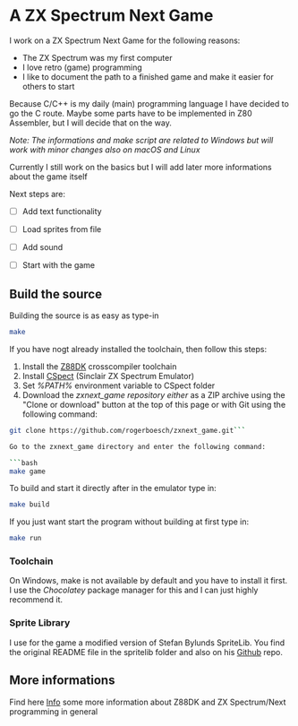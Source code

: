 # A ZX Spectrum Next Game

I work on a ZX Spectrum Next Game for the following reasons:

- The ZX Spectrum was my first computer
- I love retro (game) programming
- I like to document the path to a finished game and make it easier for others to start

Because C/C++ is my daily (main) programming language I have decided to go the C route.
Maybe some parts have to be implemented in Z80 Assembler, but I will decide that on the way.

*Note: The informations and make script are related to Windows but will work with minor changes also on macOS and Linux*

Currently I still work on the basics but I will add later more informations about the game itself

Next steps are:

- [ ] Add text functionality
- [ ] Load sprites from file
- [ ] Add sound
- [ ] Start with the game


## Build the source

Building the source is as easy as type-in

```bash
make
```

If you have nogt already installed the toolchain, then follow this steps:

1. Install the [Z88DK](https://github.com/z88dk/z88dk) crosscompiler toolchain
2. Install [CSpect](https://emutopia.com/index.php/emulators/item/364-sinclair-zx-spectrum/1895-cspect) (Sinclair ZX Spectrum Emulator)
2. Set *%PATH%* environment variable to CSpect folder
3. Download the *zxnext_game repository either* as a ZIP archive using the "Clone or download" button at the top of this page or with Git using the following command:

```bash
git clone https://github.com/rogerboesch/zxnext_game.git```

Go to the zxnext_game directory and enter the following command:

```bash
make game
```

To build and start it directly after in the emulator type in:

```bash
make build
```

If you just want start the program without building at first type in:

```bash
make run
```


### Toolchain

On Windows, make is not available by default and you have to install it first.
I use the *Chocolatey* package manager for this and I can just highly recommend it.

### Sprite Library

I use for the game a modified version of Stefan Bylunds SpriteLib.
You find the original README file in the spritelib folder and also on his [Github](https://github.com/stefanbylund/zxnext_sprite) repo.


## More informations

Find here [Info](INFO.md) some more information about Z88DK and ZX Spectrum/Next programming in general
